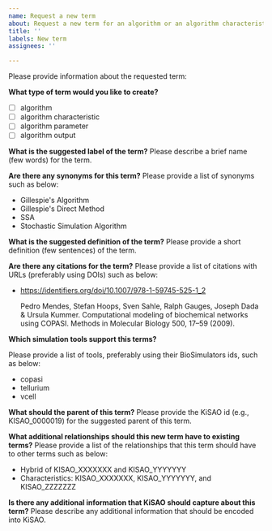 ```yaml
---
name: Request a new term
about: Request a new term for an algorithm or an algorithm characteristic, parameter, or output
title: ''
labels: New term
assignees: ''

---
```


Please provide information about the requested term:

**What type of term would you like to create?**
- [ ] algorithm
- [ ] algorithm characteristic
- [ ] algorithm parameter
- [ ] algorithm output 

**What is the suggested label of the term?**
Please describe a brief name (few words) for the term.

**Are there any synonyms for this term?**
Please provide a list of synonyms such as below:

- Gillespie's Algorithm
- Gillespie's Direct Method
- SSA
- Stochastic Simulation Algorithm

**What is the suggested definition of the term?**
Please provide a short definition (few sentences) of the term.

**Are there any citations for the term?**
Please provide a list of citations with URLs (preferably using DOIs) such as below:

- https://identifiers.org/doi/10.1007/978-1-59745-525-1_2

  Pedro Mendes, Stefan Hoops, Sven Sahle, Ralph Gauges, Joseph Dada & Ursula Kummer. Computational modeling of biochemical networks using COPASI. Methods in Molecular Biology 500, 17–59 (2009).

**Which simulation tools support this terms?**

Please provide a list of tools, preferably using their BioSimulators ids, such as below:

- copasi
- tellurium
- vcell

**What should the parent of this term?**
Please provide the KiSAO id (e.g., KISAO_0000019) for the suggested parent of this term.

**What additional relationships should this new term have to existing terms?**
Please provide a list of the relationships that this term should have to other terms such as below:

- Hybrid of KISAO_XXXXXXX and KISAO_YYYYYYY
- Characteristics: KISAO_XXXXXXX, KISAO_YYYYYYY, and KISAO_ZZZZZZZ

**Is there any additional information that KiSAO should capture about this term?**
Please describe any additional information that should be encoded into KiSAO.
